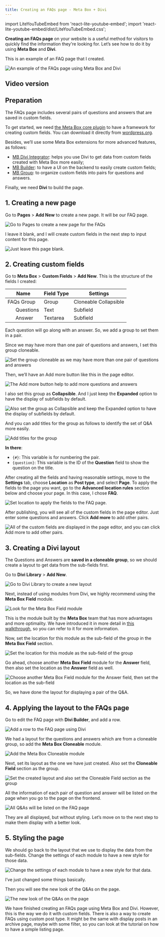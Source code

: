 ```yaml
---
title: Creating an FAQs page - Meta Box + Divi
---
```


import LiteYouTubeEmbed from 'react-lite-youtube-embed';
import 'react-lite-youtube-embed/dist/LiteYouTubeEmbed.css';

**Creating an FAQs page** on your website is a useful method for visitors to quickly find the information they're looking for. Let’s see how to do it by using **Meta Box** and **Divi**.

This is an example of an FAQ page that I created.

![An example of the FAQs page using Meta Box and Divi](https://imgur.elightup.com/IqwyfIa.png)

## Video version

<LiteYouTubeEmbed id='Ja7maoWDE7g' />

## Preparation

The FAQs page includes several pairs of questions and answers that are saved in custom fields.

To get started, we need [the Meta Box core plugin](https://wordpress.org/plugins/meta-box/) to have a framework for creating custom fields. You can download it directly from [wordpress.org](https://wordpress.org/plugins/meta-box/).

Besides, we’ll use some Meta Box extensions for more advanced features, as follows:

* [MB Divi Integrator](https://metabox.io/plugins/mb-divi-integrator/): helps you use Divi to get data from custom fields created with Meta Box more easily;
* [MB Builder](https://metabox.io/plugins/meta-box-builder/): to have a UI on the backend to easily create custom fields;
* [MB Group](https://metabox.io/plugins/meta-box-group/): to organize custom fields into pairs for questions and answers.

Finally, we need **Divi** to build the page.

## 1. Creating a new page

Go to **Pages** > **Add New** to create a new page. It will be our FAQ page.

![Go to Pages to create a new page for the FAQs](https://imgur.elightup.com/LdsSOWs.png)

I leave it blank, and I will create custom fields in the next step to input content for this page.

![Just leave this page blank.](https://imgur.elightup.com/IMFfcxR.png)

## 2. Creating custom fields

Go to **Meta Box** > **Custom Fields** > **Add New**. This is the structure of the fields I created:

|      Name       | Field Type |       Settings        |
|-----------------|------------|-----------------------|
|   FAQs Group    |   Group    | Cloneable Collapsible |
|       Questions |    Text    |        Subfield       |
|        Answer   |  Textarea  |        Subfield       |

Each question will go along with an answer. So, we add a group to set them in a pair.

Since we may have more than one pair of questions and answers, I set this group cloneable.

![Set the group cloneable as we may have more than one pair of questions and answers](https://imgur.elightup.com/B56hn6u.png)

Then, we’ll have an Add more button like this in the page editor.

![The Add more button help to add more questions and answers](https://imgur.elightup.com/YiqI44x.png)

I also set this group as **Collapsible**. And I just keep the **Expanded** option to have the display of subfields by default.

![Also set the group as Collapsible and keep the Expanded option to have the display of subfields by default.](https://imgur.elightup.com/Gih2Ja4.png)

And you can add titles for the group as follows to identify the set of Q&A more easily.

![Add titles for the group](https://imgur.elightup.com/k2aykN8.png)

**In there**:

* `{#}`: This variable is for numbering the pair.
* `{question}`: This variable is the ID of the **Question** field to show the question on the title.

After creating all the fields and having reasonable settings, move to the **Settings** tab, choose **Location** as **Post type**, and select **Page**. To apply the fields to the page you want, go to the **Advanced location rules** section below and choose your page. In this case, I chose **FAQ**.

![Set location to apply the fields to the FAQ page.](https://imgur.elightup.com/N4mvoPv.png)

After publishing, you will see all of the custom fields in the page editor. Just enter some questions and answers. Click **Add more** to add other pairs.

![All of the custom fields are displayed in the page editor, and you can click Add more to add other pairs.](https://imgur.elightup.com/AZCxGGV.png)

## 3. Creating a Divi layout

The Questions and Answers are **saved in a cloneable group**, so we should create a layout to get data from the sub-fields first.

Go to **Divi Library** > **Add New**.

![Go to Divi Library to create a new layout](https://imgur.elightup.com/ysUI4c5.png)

Next, instead of using modules from Divi, we highly recommend using the **Meta Box Field** module.

![Look for the Meta Box Field module](https://imgur.elightup.com/kKkVcCI.png)

This is the module built by the **Meta Box** team that has more advantages and more optimality. We have introduced it in more detail in [this walkthrough](https://metabox.io/meta-box-divi-integration-walkthrough/#non-cloneable-fieldsgroups), so you can refer to it for more information.

Now, set the location for this module as the sub-field of the group in the **Meta Box Field** section.

![Set the location for this module as the sub-field of the group](https://imgur.elightup.com/ldil1nQ.png)

Go ahead, choose another **Meta Box Field** module for the **Answer** field, then also set the location as the **Answer** field as well.

![Choose another Meta Box Field module for the Answer field, then set the location as the sub-field](https://imgur.elightup.com/RiqLwkG.png)

So, we have done the layout for displaying a pair of the Q&A.

## 4. Applying the layout to the FAQs page

Go to edit the FAQ page with **Divi Builder**, and add a row.

![Add a row to the FAQ page using Divi](https://imgur.elightup.com/H49Yptv.png)

We had a layout for the questions and answers which are from a cloneable group, so add the **Meta Box Cloneable** module.

![Add the Meta Box Cloneable module](https://imgur.elightup.com/YTEvNuV.png)

Next, set its layout as the one we have just created. Also set the **Cloneable Field** section as the group.

![Set the created layout and also set the Cloneable Field section as the group](https://imgur.elightup.com/ItLce6e.png)

All the information of each pair of question and answer will be listed on the page when you go to the page on the frontend.

![All Q&As will be listed on the FAQ page](https://imgur.elightup.com/wvGP8cz.png)

They are all displayed, but without styling. Let’s move on to the next step to make them display with a better look.

## 5. Styling the page

We should go back to the layout that we use to display the data from the sub-fields. Change the settings of each module to have a new style for those data.

![Change the settings of each module to have a new style for that data.](https://imgur.elightup.com/ORH2JQ7.png)

I’ve just changed some things basically.

Then you will see the new look of the Q&As on the page.

![The new look of the Q&As on the page](https://imgur.elightup.com/IqwyfIa.png)

We have finished creating an FAQs page using Meta Box and Divi. However, this is the way we do it with custom fields. There is also a way to create FAQs using custom post type. It might be the same with display posts in an archive page, maybe with some filter, so you can look at the tutorial on how to have a simple listing page.
